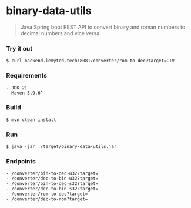 # binary-data-utils
> Java Spring boot REST API to convert binary and roman numbers to decimal numbers and vice versa.
### Try it out
``$ curl backend.lemyted.tech:8081/converter/rom-to-dec?target=CIV``
### Requirements
	- JDK 21
	- Maven 3.9.6^
### Build
``$ mvn clean install``
### Run
``$ java -jar ./target/binary-data-utils.jar ``
### Endpoints
	- /converter/bin-to-dec-u32?target=
	- /converter/dec-to-bin-u32?target=
	- /converter/bin-to-dec-s32?target=
	- /converter/dec-to-bin-s32?target=
	- /converter/rom-to-dec?target=
	- /converter/dec-to-rom?target=
